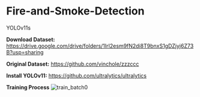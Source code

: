 # Fire-and-Smoke-Detection
YOLOv11s

**Download Dataset:**
https://drive.google.com/drive/folders/1IrI2esm9fN2di8T9bnxS1gDZjyj6Z73B?usp=sharing

**Original Dataset:**
https://github.com/vinchole/zzzccc

**Install YOLOv11:**
https://github.com/ultralytics/ultralytics

**Training Process**
![train_batch0](https://github.com/user-attachments/assets/c62470af-4ec1-47d5-8228-113c6dcba488)
